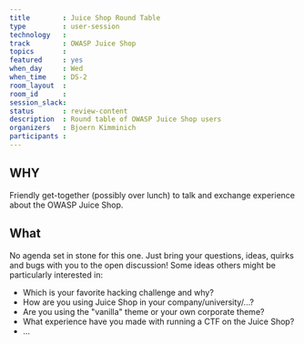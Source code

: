 ```yaml
---
title        : Juice Shop Round Table
type         : user-session
technology   :
track        : OWASP Juice Shop
topics       :
featured     : yes
when_day     : Wed
when_time    : DS-2
room_layout  :
room_id      :
session_slack:
status       : review-content
description  : Round table of OWASP Juice Shop users
organizers   : Bjoern Kimminich
participants :
---
```


## WHY

Friendly get-together (possibly over lunch) to talk and exchange
experience about the OWASP Juice Shop.

## What

No agenda set in stone for this one. Just bring your questions, ideas,
quirks and bugs with you to the open discussion! Some ideas others might be particularly interested in:

* Which is your favorite hacking challenge and why?
* How are you using Juice Shop in your company/university/...?
* Are you using the "vanilla" theme or your own corporate theme?
* What experience have you made with running a CTF on the Juice Shop?
* ...
